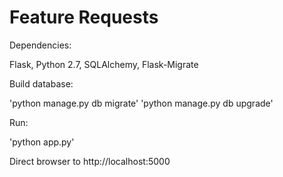 # Feature Requests

Dependencies:

  Flask, Python 2.7, SQLAlchemy, Flask-Migrate

Build database:

  'python manage.py db migrate'
  'python manage.py db upgrade'

Run:

  'python app.py'

Direct browser to http://localhost:5000
